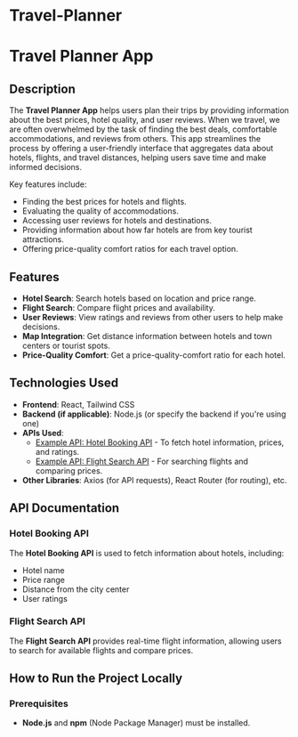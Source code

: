 # Travel-Planner
# Travel Planner App

## Description

The **Travel Planner App** helps users plan their trips by providing information about the best prices, hotel quality, and user reviews. When we travel, we are often overwhelmed by the task of finding the best deals, comfortable accommodations, and reviews from others. This app streamlines the process by offering a user-friendly interface that aggregates data about hotels, flights, and travel distances, helping users save time and make informed decisions.

Key features include:
- Finding the best prices for hotels and flights.
- Evaluating the quality of accommodations.
- Accessing user reviews for hotels and destinations.
- Providing information about how far hotels are from key tourist attractions.
- Offering price-quality comfort ratios for each travel option.

## Features
- **Hotel Search**: Search hotels based on location and price range.
- **Flight Search**: Compare flight prices and availability.
- **User Reviews**: View ratings and reviews from other users to help make decisions.
- **Map Integration**: Get distance information between hotels and town centers or tourist spots.
- **Price-Quality Comfort**: Get a price-quality-comfort ratio for each hotel.

## Technologies Used

- **Frontend**: React, Tailwind CSS
- **Backend (if applicable)**: Node.js (or specify the backend if you're using one)
- **APIs Used**: 
   - [Example API: Hotel Booking API](https://example.com) - To fetch hotel information, prices, and ratings.
   - [Example API: Flight Search API](https://example.com) - For searching flights and comparing prices.
- **Other Libraries**: Axios (for API requests), React Router (for routing), etc.

## API Documentation

### Hotel Booking API

The **Hotel Booking API** is used to fetch information about hotels, including:
- Hotel name
- Price range
- Distance from the city center
- User ratings

### Flight Search API

The **Flight Search API** provides real-time flight information, allowing users to search for available flights and compare prices.

## How to Run the Project Locally

### Prerequisites
- **Node.js** and **npm** (Node Package Manager) must be installed.

